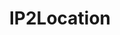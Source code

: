 ---
blog: https://blog.ip2location.com/
facebook: https://facebook.com/ip2location
git: https://github.com/ip2location
logohandle: ip2location
sort: ip2location
title: IP2Location
twitter: https://x.com/ip2location
website: https://www.ip2location.com/
youtube: https://youtube.com/user/hexahow
---